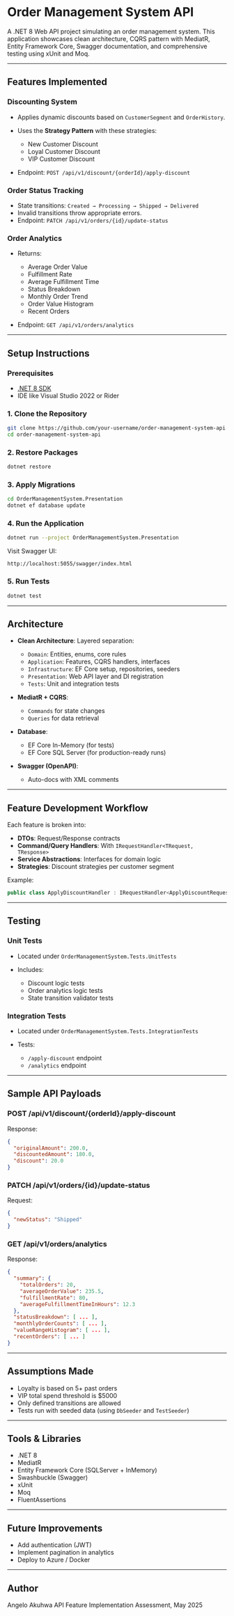 # Order Management System API

A .NET 8 Web API project simulating an order management system. This application showcases clean architecture, CQRS pattern with MediatR, Entity Framework Core, Swagger documentation, and comprehensive testing using xUnit and Moq.

---

## Features Implemented

### Discounting System

- Applies dynamic discounts based on `CustomerSegment` and `OrderHistory`.
- Uses the **Strategy Pattern** with these strategies:

  - New Customer Discount
  - Loyal Customer Discount
  - VIP Customer Discount

- Endpoint: `POST /api/v1/discount/{orderId}/apply-discount`

### Order Status Tracking

- State transitions: `Created → Processing → Shipped → Delivered`
- Invalid transitions throw appropriate errors.
- Endpoint: `PATCH /api/v1/orders/{id}/update-status`

### Order Analytics

- Returns:

  - Average Order Value
  - Fulfillment Rate
  - Average Fulfillment Time
  - Status Breakdown
  - Monthly Order Trend
  - Order Value Histogram
  - Recent Orders

- Endpoint: `GET /api/v1/orders/analytics`

---

## Setup Instructions

### Prerequisites

- [.NET 8 SDK](https://dotnet.microsoft.com/download)
- IDE like Visual Studio 2022 or Rider

### 1. Clone the Repository

```bash
git clone https://github.com/your-username/order-management-system-api.git
cd order-management-system-api
```

### 2. Restore Packages

```bash
dotnet restore
```

### 3. Apply Migrations

```bash
cd OrderManagementSystem.Presentation
dotnet ef database update
```

### 4. Run the Application

```bash
dotnet run --project OrderManagementSystem.Presentation
```

Visit Swagger UI:

```
http://localhost:5055/swagger/index.html
```

### 5. Run Tests

```bash
dotnet test
```

---

## Architecture

- **Clean Architecture**: Layered separation:

  - `Domain`: Entities, enums, core rules
  - `Application`: Features, CQRS handlers, interfaces
  - `Infrastructure`: EF Core setup, repositories, seeders
  - `Presentation`: Web API layer and DI registration
  - `Tests`: Unit and integration tests

- **MediatR + CQRS**:

  - `Commands` for state changes
  - `Queries` for data retrieval

- **Database**:

  - EF Core In-Memory (for tests)
  - EF Core SQL Server (for production-ready runs)

- **Swagger (OpenAPI)**:

  - Auto-docs with XML comments

---

## Feature Development Workflow

Each feature is broken into:

- **DTOs**: Request/Response contracts
- **Command/Query Handlers**: With `IRequestHandler<TRequest, TResponse>`
- **Service Abstractions**: Interfaces for domain logic
- **Strategies**: Discount strategies per customer segment

Example:

```csharp
public class ApplyDiscountHandler : IRequestHandler<ApplyDiscountRequest, ApplyDiscountResponse>
```

---

## Testing

### Unit Tests

- Located under `OrderManagementSystem.Tests.UnitTests`
- Includes:

  - Discount logic tests
  - Order analytics logic tests
  - State transition validator tests

### Integration Tests

- Located under `OrderManagementSystem.Tests.IntegrationTests`
- Tests:

  - `/apply-discount` endpoint
  - `/analytics` endpoint

---

## Sample API Payloads

### POST /api/v1/discount/{orderId}/apply-discount

Response:

```json
{
  "originalAmount": 200.0,
  "discountedAmount": 180.0,
  "discount": 20.0
}
```

### PATCH /api/v1/orders/{id}/update-status

Request:

```json
{
  "newStatus": "Shipped"
}
```

### GET /api/v1/orders/analytics

Response:

```json
{
  "summary": {
    "totalOrders": 20,
    "averageOrderValue": 235.5,
    "fulfillmentRate": 80,
    "averageFulfillmentTimeInHours": 12.3
  },
  "statusBreakdown": [ ... ],
  "monthlyOrderCounts": [ ... ],
  "valueRangeHistogram": [ ... ],
  "recentOrders": [ ... ]
}
```

---

## Assumptions Made

- Loyalty is based on 5+ past orders
- VIP total spend threshold is \$5000
- Only defined transitions are allowed
- Tests run with seeded data (using `DbSeeder` and `TestSeeder`)

---

## Tools & Libraries

- .NET 8
- MediatR
- Entity Framework Core (SQLServer + InMemory)
- Swashbuckle (Swagger)
- xUnit
- Moq
- FluentAssertions

---

## Future Improvements

- Add authentication (JWT)
- Implement pagination in analytics
- Deploy to Azure / Docker

---

## Author

Angelo Akuhwa
API Feature Implementation Assessment, May 2025
